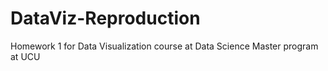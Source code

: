 # DataViz-Reproduction
Homework 1 for Data Visualization course at Data Science Master program at UCU
